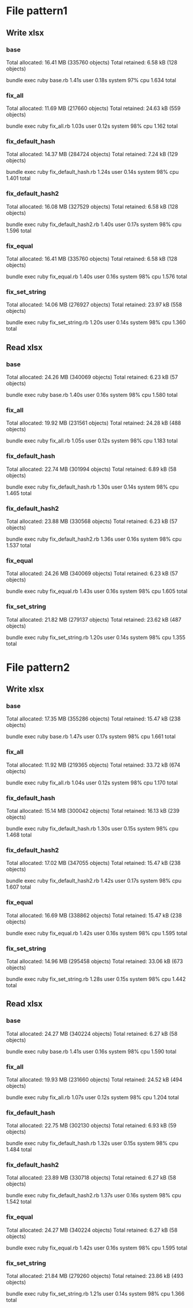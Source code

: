 # File pattern1

## Write xlsx

### base

Total allocated: 16.41 MB (335760 objects)
Total retained:  6.58 kB (128 objects)

bundle exec ruby base.rb  1.41s user 0.18s system 97% cpu 1.634 total

### fix_all

Total allocated: 11.69 MB (217660 objects)
Total retained:  24.63 kB (559 objects)

bundle exec ruby fix_all.rb  1.03s user 0.12s system 98% cpu 1.162 total

### fix_default_hash

Total allocated: 14.37 MB (284724 objects)
Total retained:  7.24 kB (129 objects)

bundle exec ruby fix_default_hash.rb  1.24s user 0.14s system 98% cpu 1.401 total

### fix_default_hash2

Total allocated: 16.08 MB (327529 objects)
Total retained:  6.58 kB (128 objects)

bundle exec ruby fix_default_hash2.rb  1.40s user 0.17s system 98% cpu 1.596 total

### fix_equal

Total allocated: 16.41 MB (335760 objects)
Total retained:  6.58 kB (128 objects)

bundle exec ruby fix_equal.rb  1.40s user 0.16s system 98% cpu 1.576 total

### fix_set_string

Total allocated: 14.06 MB (276927 objects)
Total retained:  23.97 kB (558 objects)

bundle exec ruby fix_set_string.rb  1.20s user 0.14s system 98% cpu 1.360 total

## Read xlsx

### base

Total allocated: 24.26 MB (340069 objects)
Total retained:  6.23 kB (57 objects)

bundle exec ruby base.rb  1.40s user 0.16s system 98% cpu 1.580 total

### fix_all

Total allocated: 19.92 MB (231561 objects)
Total retained:  24.28 kB (488 objects)

bundle exec ruby fix_all.rb  1.05s user 0.12s system 98% cpu 1.183 total

### fix_default_hash

Total allocated: 22.74 MB (301994 objects)
Total retained:  6.89 kB (58 objects)

bundle exec ruby fix_default_hash.rb  1.30s user 0.14s system 98% cpu 1.465 total

### fix_default_hash2

Total allocated: 23.88 MB (330568 objects)
Total retained:  6.23 kB (57 objects)

bundle exec ruby fix_default_hash2.rb  1.36s user 0.16s system 98% cpu 1.537 total

### fix_equal

Total allocated: 24.26 MB (340069 objects)
Total retained:  6.23 kB (57 objects)

bundle exec ruby fix_equal.rb  1.43s user 0.16s system 98% cpu 1.605 total

### fix_set_string

Total allocated: 21.82 MB (279137 objects)
Total retained:  23.62 kB (487 objects)

bundle exec ruby fix_set_string.rb  1.20s user 0.14s system 98% cpu 1.355 total


# File pattern2

## Write xlsx

### base

Total allocated: 17.35 MB (355286 objects)
Total retained:  15.47 kB (238 objects)

bundle exec ruby base.rb  1.47s user 0.17s system 98% cpu 1.661 total

### fix_all

Total allocated: 11.92 MB (219365 objects)
Total retained:  33.72 kB (674 objects)

bundle exec ruby fix_all.rb  1.04s user 0.12s system 98% cpu 1.170 total

### fix_default_hash

Total allocated: 15.14 MB (300042 objects)
Total retained:  16.13 kB (239 objects)

bundle exec ruby fix_default_hash.rb  1.30s user 0.15s system 98% cpu 1.468 total

### fix_default_hash2

Total allocated: 17.02 MB (347055 objects)
Total retained:  15.47 kB (238 objects)

bundle exec ruby fix_default_hash2.rb  1.42s user 0.17s system 98% cpu 1.607 total

### fix_equal

Total allocated: 16.69 MB (338862 objects)
Total retained:  15.47 kB (238 objects)

bundle exec ruby fix_equal.rb  1.42s user 0.16s system 98% cpu 1.595 total

### fix_set_string

Total allocated: 14.96 MB (295458 objects)
Total retained:  33.06 kB (673 objects)

bundle exec ruby fix_set_string.rb  1.28s user 0.15s system 98% cpu 1.442 total

## Read xlsx

### base

Total allocated: 24.27 MB (340224 objects)
Total retained:  6.27 kB (58 objects)

bundle exec ruby base.rb  1.41s user 0.16s system 98% cpu 1.590 total

### fix_all

Total allocated: 19.93 MB (231660 objects)
Total retained:  24.52 kB (494 objects)

bundle exec ruby fix_all.rb  1.07s user 0.12s system 98% cpu 1.204 total

### fix_default_hash

Total allocated: 22.75 MB (302130 objects)
Total retained:  6.93 kB (59 objects)

bundle exec ruby fix_default_hash.rb  1.32s user 0.15s system 98% cpu 1.484 total

### fix_default_hash2

Total allocated: 23.89 MB (330718 objects)
Total retained:  6.27 kB (58 objects)

bundle exec ruby fix_default_hash2.rb  1.37s user 0.16s system 98% cpu 1.542 total

### fix_equal

Total allocated: 24.27 MB (340224 objects)
Total retained:  6.27 kB (58 objects)

bundle exec ruby fix_equal.rb  1.42s user 0.16s system 98% cpu 1.595 total

### fix_set_string

Total allocated: 21.84 MB (279260 objects)
Total retained:  23.86 kB (493 objects)

bundle exec ruby fix_set_string.rb  1.21s user 0.14s system 98% cpu 1.366 total
